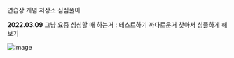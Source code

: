 
연습장 개념 저장소 심심풀이 <br>

**2022.03.09** 그냥 요즘 심심할 때 하는거 : 테스트하기 까다로운거 찾아서 심플하게 해보기 <br>

![image](https://user-images.githubusercontent.com/86240112/157364751-681c9cfc-e9d6-4e8b-92ff-9261fa47ab2c.png)
